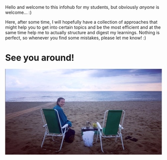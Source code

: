Hello and welcome to this infohub for my students, but obviously *anyone* is welcome... :)

Here, after some time, I will hopefully have a collection of approaches that might help you to get into certain topics and be the most efficient and at the same time help me to actually structure and digest my learnings. Nothing is perfect, so whenever you find some mistakes, please let me know! :)

# See you around! 

![campersmile](images/campersmile.jpg)
